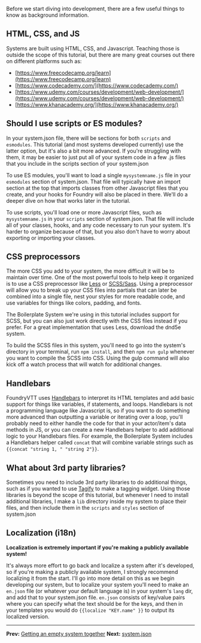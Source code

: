 Before we start diving into development, there are a few useful things to know as background information.

## HTML, CSS, and JS

Systems are built using HTML, CSS, and Javascript. Teaching those is outside the scope of this tutorial, but there are many great courses out there on different platforms such as:

* [https://www.freecodecamp.org/learn](https://www.freecodecamp.org/learn)
* [https://www.codecademy.com/](https://www.codecademy.com/)
* [https://www.udemy.com/courses/development/web-development/](https://www.udemy.com/courses/development/web-development/)
* [https://www.khanacademy.org/](https://www.khanacademy.org/)

## Should I use scripts or ES modules?

In your system.json file, there will be sections for both <!-- {% raw %} -->`scripts`<!-- {% endraw %} --> and <!-- {% raw %} -->`esmodules`<!-- {% endraw %} -->. This tutorial (and most systems developed currently) use the latter option, but it's also a bit more advanced. If you're struggling with them, it may be easier to just put all of your system code in a few .js files that you include in the scripts section of your system.json

To use ES modules, you'll want to load a single <!-- {% raw %} -->`mysystemname.js`<!-- {% endraw %} --> file in your <!-- {% raw %} -->`esmodules`<!-- {% endraw %} --> section of system.json. That file will typically have an import section at the top that imports classes from other Javascript files that you create, and your hooks for Foundry will also be placed in there. We'll do a deeper dive on how that works later in the tutorial.

To use scripts,  you'll load one or more Javascript files, such as <!-- {% raw %} -->`mysystemname.js`<!-- {% endraw %} --> in your <!-- {% raw %} -->`scripts`<!-- {% endraw %} --> section of system.json. That file will include all of your classes, hooks, and any code necessary to run your system. It's harder to organize because of that, but you also don't have to worry about exporting or importing your classes.

## CSS preprocessors

The more CSS you add to your system, the more difficult it will be to maintain over time. One of the most powerful tools to help keep it organized is to use a CSS preprocessor like [Less](http://lesscss.org/) or [SCSS/Sass](https://sass-lang.com/). Using a preprocessor will allow you to break up your CSS files into partials that can later be combined into a single file, nest your styles for more readable code, and use variables for things like colors, padding, and fonts.

The Boilerplate System we're using in this tutorial includes support for SCSS, but you can also just work directly with the CSS files instead if you prefer. For a great implementation that uses Less, download the dnd5e system.

To build the SCSS files in this system, you'll need to go into the system's directory in your terminal, run <!-- {% raw %} -->`npm install`<!-- {% endraw %} -->, and then <!-- {% raw %} -->`npm run gulp`<!-- {% endraw %} --> whenever you want to compile the SCSS into CSS. Using the gulp command will also kick off a watch process that will watch for additional changes.

## Handlebars

FoundryVTT uses [Handlebars](https://handlebarsjs.com/guide/#what-is-handlebars) to interpret its HTML templates and add basic support for things like variables, if statements, and loops. Handlebars is not a programming language like Javascript is, so if you want to do something more advanced than outputting a variable or iterating over a loop, you'll probably need to either handle the code for that in your actor/item's data methods in JS, or you can create a new Handlebars helper to add additional logic to your Handlebars files. For example, the Boilerplate System includes a Handlebars helper called <!-- {% raw %} -->`concat`<!-- {% endraw %} --> that will combine variable strings such as <!-- {% raw %} -->`{{concat "string 1, " "string 2"}}`<!-- {% endraw %} -->.

## What about 3rd party libraries?

Sometimes you need to include 3rd party libraries to do additional things, such as if you wanted to use [Tagify](https://github.com/yairEO/tagify) to make a tagging widget. Using those libraries is beyond the scope of this tutorial, but whenever I need to install additional libraries, I make a <!-- {% raw %} -->`lib`<!-- {% endraw %} --> directory inside my system to place their files, and then include them in the <!-- {% raw %} -->`scripts`<!-- {% endraw %} --> and <!-- {% raw %} -->`styles`<!-- {% endraw %} --> section of system.json

## Localization (i18n)

**Localization is extremely important if you're making a publicly available system!**

It's always more effort to go back and localize a system after it's developed, so if you're making a publicly available system, I strongly recommend localizing it from the start. I'll go into more detail on this as we begin developing our system, but to localize your system you'll need to make an <!-- {% raw %} -->`en.json`<!-- {% endraw %} --> file (or whatever your default language is) in your system's <!-- {% raw %} -->`lang`<!-- {% endraw %} --> dir, and add that to your system.json file. <!-- {% raw %} -->`en.json`<!-- {% endraw %} --> consists of key/value pairs where you can specify what the text should be for the keys, and then in your templates you would do <!-- {% raw %} -->`{{localize "KEY.name" }}`<!-- {% endraw %} --> to output its localized version.

---

**Prev:** [Getting an empty system together](https://foundry-vtt-community.github.io/wiki/SD01-Getting-started)
**Next:** [system.json](https://foundry-vtt-community.github.io/wiki/SD03-system.json)